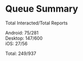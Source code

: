 # Queue Summary

Total Interacted/Total Reports

Android: 75/281  
Desktop: 147/600  
iOS: 27/56

Total: 249/937
